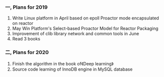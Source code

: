### 一, Plans for 2019

1. Write Linux platform in April based on epoll Proactor mode encapsulated on reactor
2. May Win Platform's Select-based Proactor Model for Reactor Packaging
3. Improvement of clib library network and common tools in June
4. Read 3 books

### 二, Plans for 2020

1. Finish the algorithm in the book of《Deep learning》
2. Source code learning of InnoDB engine in MySQL database